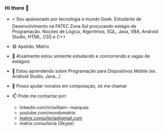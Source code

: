 ### Hi there 👋

- ⚡ Sou apaixonado por tecnologia e mundo Geek. Estudante de Desenvolvimento na FATEC Zona Sul procurando estágio   de Programação. Noções de Lógica, Algoritmos, SQL, Java, VBA,   Android Studio, HTML, CSS e C++

- 😄 Apelido: Matrix

- 🔭 Atualmente estou somente estudando e concorrendo a vagas de estágios

- 🌱 Estou aprendendo sobre Programação para Dispositivos Mobile (ex. Android Studio, Java...)

- 💬 Posso ajudar novatos em computação, só me chamar

- 📫 Pode me contactar por:
  - linkedin.com/in/william--marques
  - youtube.com/mundomatrix
  - matrix.consultoria@gmail.com
  - matrix.consultoria (Skype)
